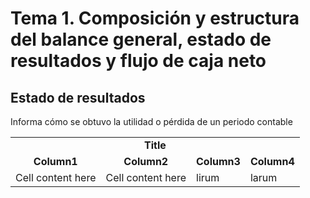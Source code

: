 # Tema 1. Composición y estructura del balance general, estado de resultados y flujo de caja neto


## Estado de resultados

Informa cómo se obtuvo la utilidad o pérdida de un periodo contable

<table class="table_text">
  <tbody>
    <tr>
      <td colspan="4">
        <center>
          <b>Title</b>
        </center>
      </td>
    </tr>
    <tr>
      <td>
        <center>
          <b>Column1</b>
        </center>
      </td>
      <td>
        <center>
          <b>Column2</b>
        </center>
      </td>
      <td>
        <center>
          <b>Column3</b>
        </center>
      </td>
      <td>
        <center>
          <b>Column4</b>
        </center>
      </td>
    </tr>
    <tr>
      <td>
        <span class="td_content yellow_marked">Cell content here</span>
      </td>
      <td>
        <span class="td_content yellow_marked">Cell content here</span>
      </td>
      <td>lirum</td>
      <td>larum</td>
    </tr>
  </tbody>
</table>
